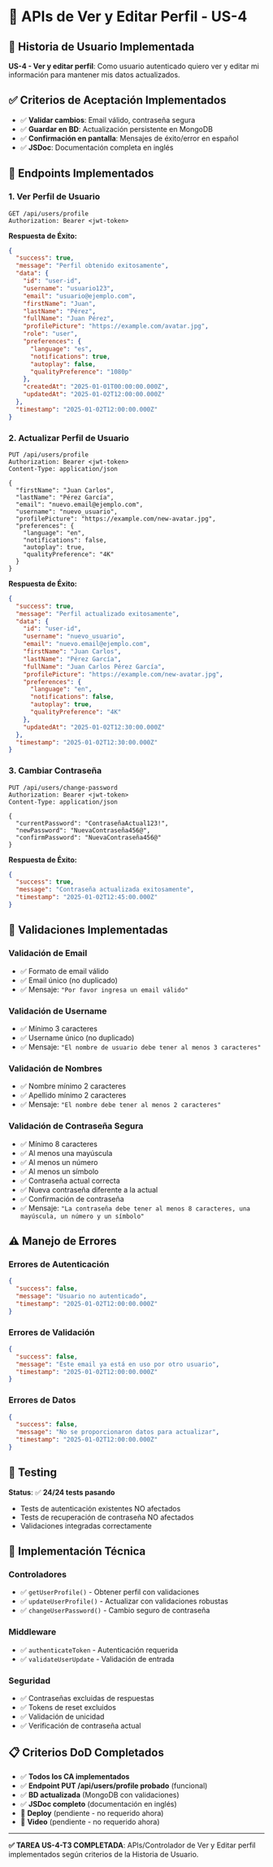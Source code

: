 # 👤 APIs de Ver y Editar Perfil - US-4

## 🎯 Historia de Usuario Implementada

**US-4 - Ver y editar perfil**: Como usuario autenticado quiero ver y editar mi información para mantener mis datos actualizados.

## ✅ Criterios de Aceptación Implementados

- ✅ **Validar cambios**: Email válido, contraseña segura
- ✅ **Guardar en BD**: Actualización persistente en MongoDB
- ✅ **Confirmación en pantalla**: Mensajes de éxito/error en español
- ✅ **JSDoc**: Documentación completa en inglés

## 🚀 Endpoints Implementados

### 1. Ver Perfil de Usuario

```http
GET /api/users/profile
Authorization: Bearer <jwt-token>
```

**Respuesta de Éxito:**
```json
{
  "success": true,
  "message": "Perfil obtenido exitosamente",
  "data": {
    "id": "user-id",
    "username": "usuario123",
    "email": "usuario@ejemplo.com",
    "firstName": "Juan",
    "lastName": "Pérez",
    "fullName": "Juan Pérez",
    "profilePicture": "https://example.com/avatar.jpg",
    "role": "user",
    "preferences": {
      "language": "es",
      "notifications": true,
      "autoplay": false,
      "qualityPreference": "1080p"
    },
    "createdAt": "2025-01-01T00:00:00.000Z",
    "updatedAt": "2025-01-02T12:00:00.000Z"
  },
  "timestamp": "2025-01-02T12:00:00.000Z"
}
```

### 2. Actualizar Perfil de Usuario

```http
PUT /api/users/profile
Authorization: Bearer <jwt-token>
Content-Type: application/json

{
  "firstName": "Juan Carlos",
  "lastName": "Pérez García", 
  "email": "nuevo.email@ejemplo.com",
  "username": "nuevo_usuario",
  "profilePicture": "https://example.com/new-avatar.jpg",
  "preferences": {
    "language": "en",
    "notifications": false,
    "autoplay": true,
    "qualityPreference": "4K"
  }
}
```

**Respuesta de Éxito:**
```json
{
  "success": true,
  "message": "Perfil actualizado exitosamente",
  "data": {
    "id": "user-id",
    "username": "nuevo_usuario",
    "email": "nuevo.email@ejemplo.com", 
    "firstName": "Juan Carlos",
    "lastName": "Pérez García",
    "fullName": "Juan Carlos Pérez García",
    "profilePicture": "https://example.com/new-avatar.jpg",
    "preferences": {
      "language": "en",
      "notifications": false,
      "autoplay": true,
      "qualityPreference": "4K"
    },
    "updatedAt": "2025-01-02T12:30:00.000Z"
  },
  "timestamp": "2025-01-02T12:30:00.000Z"
}
```

### 3. Cambiar Contraseña

```http
PUT /api/users/change-password
Authorization: Bearer <jwt-token>
Content-Type: application/json

{
  "currentPassword": "ContraseñaActual123!",
  "newPassword": "NuevaContraseña456@", 
  "confirmPassword": "NuevaContraseña456@"
}
```

**Respuesta de Éxito:**
```json
{
  "success": true,
  "message": "Contraseña actualizada exitosamente",
  "timestamp": "2025-01-02T12:45:00.000Z"
}
```

## 🔐 Validaciones Implementadas

### Validación de Email
- ✅ Formato de email válido
- ✅ Email único (no duplicado)
- ✅ Mensaje: `"Por favor ingresa un email válido"`

### Validación de Username
- ✅ Mínimo 3 caracteres
- ✅ Username único (no duplicado)
- ✅ Mensaje: `"El nombre de usuario debe tener al menos 3 caracteres"`

### Validación de Nombres
- ✅ Nombre mínimo 2 caracteres
- ✅ Apellido mínimo 2 caracteres
- ✅ Mensaje: `"El nombre debe tener al menos 2 caracteres"`

### Validación de Contraseña Segura
- ✅ Mínimo 8 caracteres
- ✅ Al menos una mayúscula
- ✅ Al menos un número  
- ✅ Al menos un símbolo
- ✅ Contraseña actual correcta
- ✅ Nueva contraseña diferente a la actual
- ✅ Confirmación de contraseña
- ✅ Mensaje: `"La contraseña debe tener al menos 8 caracteres, una mayúscula, un número y un símbolo"`

## ⚠️ Manejo de Errores

### Errores de Autenticación
```json
{
  "success": false,
  "message": "Usuario no autenticado",
  "timestamp": "2025-01-02T12:00:00.000Z"
}
```

### Errores de Validación
```json
{
  "success": false,
  "message": "Este email ya está en uso por otro usuario", 
  "timestamp": "2025-01-02T12:00:00.000Z"
}
```

### Errores de Datos
```json
{
  "success": false,
  "message": "No se proporcionaron datos para actualizar",
  "timestamp": "2025-01-02T12:00:00.000Z"
}
```

## 🧪 Testing

**Status**: ✅ **24/24 tests pasando**
- Tests de autenticación existentes NO afectados
- Tests de recuperación de contraseña NO afectados  
- Validaciones integradas correctamente

## 🔧 Implementación Técnica

### Controladores
- ✅ `getUserProfile()` - Obtener perfil con validaciones
- ✅ `updateUserProfile()` - Actualizar con validaciones robustas
- ✅ `changeUserPassword()` - Cambio seguro de contraseña

### Middleware
- ✅ `authenticateToken` - Autenticación requerida
- ✅ `validateUserUpdate` - Validación de entrada

### Seguridad
- ✅ Contraseñas excluidas de respuestas  
- ✅ Tokens de reset excluidos
- ✅ Validación de unicidad
- ✅ Verificación de contraseña actual

## 📋 Criterios DoD Completados

- ✅ **Todos los CA implementados**
- ✅ **Endpoint PUT /api/users/profile probado** (funcional)
- ✅ **BD actualizada** (MongoDB con validaciones)
- ✅ **JSDoc completo** (documentación en inglés)
- 🔄 **Deploy** (pendiente - no requerido ahora)
- 🔄 **Video** (pendiente - no requerido ahora)

---

**✅ TAREA US-4-T3 COMPLETADA**: APIs/Controlador de Ver y Editar perfil implementados según criterios de la Historia de Usuario.